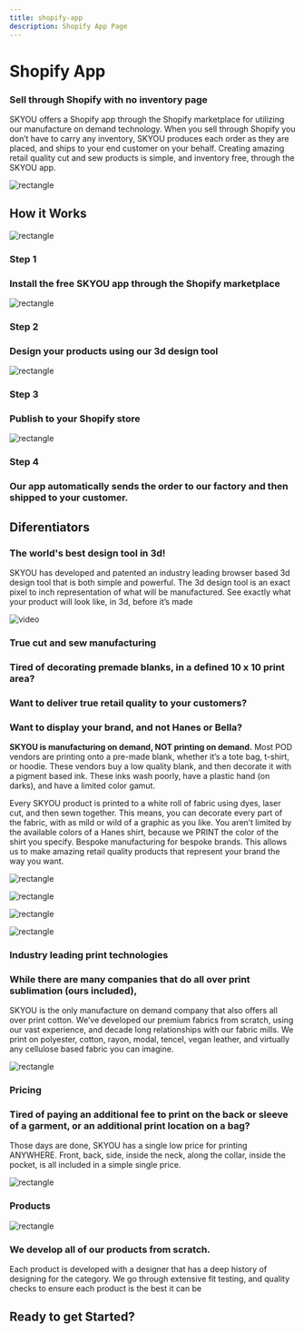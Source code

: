 ```yaml
---
title: shopify-app
description: Shopify App Page
---
```


<columns mode="normal" number="1" number-m="1" number-s="1" id="shopify-app__title">

# Shopify App

</columns>











<columns mode="normal" number="2" number-l="2" number-m="1" number-s="1" id="shopify-app__selling">

<block id="shopify-app__selling__info">

### Sell through Shopify with no inventory page

SKYOU offers a Shopify app through the Shopify marketplace for utilizing our manufacture on demand technology.  When you sell through Shopify you don’t have to carry any inventory, SKYOU produces each order as they are placed, and ships to your end customer on your behalf.  Creating amazing retail quality cut and sew products is simple, and inventory free, through the SKYOU app.

<btn label="Install shopify app" color="blue" url=""/>

</block>

<block>

![rectangle](./img/rectangle-1.png)

</block>

</columns>









<columns mode="normal" number="1" number-m="1" number-s="1" id="shopify-app__how-it-works--title">

## How it Works

</columns>










<columns mode="normal" number="4" number-l="4" number-m="2" number-s="1" id="shopify-app__how-it-works--content">

<block>

![rectangle](./img/square-small.png)

### Step 1

### Install the free SKYOU app through the Shopify marketplace

</block>

<block>

![rectangle](./img/square-small.png)

### Step 2

### Design your products using our 3d design tool

</block>

<block>

![rectangle](./img/square-small.png)

### Step 3

### Publish to your Shopify store

</block>

<block>

![rectangle](./img/square-small.png)

### Step 4

### Our app automatically sends the order to our factory and then shipped to your customer.

</block>

</columns>










<columns mode="normal" number="1" number-m="1" number-s="1" id="shopify-app__deferentiators--title">

## Diferentiators

</columns>










<columns mode="normal" number="1" number-m="1" number-s="1" id="shopify-app__deferentiators--sub-title">

### The world's best design tool in 3d!

</columns>









<columns mode="normal" number="2" number-m="1" number-s="1" id="shopify-app__deferentiators--video">

<block id="shopify-app__deferentiators__content-video">

SKYOU has developed and patented an industry leading browser based 3d design tool that is both simple and powerful.  The 3d design tool is an exact pixel to inch representation of what will be manufactured.  See exactly what your product will look like, in 3d, before it’s made

</block>

<block>

![video](./img/rectangle-video.png)

</block>

</columns>










<columns mode="normal" number="1" number-m="1" number-s="1" id="shopify-app__deferentiators--sub-title">

### True cut and sew manufacturing

</columns>









<columns mode="normal" number="2" number-m="1" number-s="1" id="shopify-app__deferentiators--manufacturing">

<block id="shopify-app__deferentiators__description-manufacturing">

### Tired of decorating premade blanks, in a defined 10 x 10 print area?

### Want to deliver true retail quality to your customers?

### Want to display your brand, and not Hanes or Bella?

**SKYOU is manufacturing on demand, NOT printing on demand.** Most POD vendors are printing onto a pre-made blank, whether it’s a tote bag, t-shirt, or hoodie.  These vendors buy a low quality blank, and then decorate it with a pigment based ink.  These inks wash poorly, have a plastic hand (on darks), and have a limited color gamut.

Every SKYOU product is printed to a white roll of fabric using dyes, laser cut, and then sewn together.  This means, you can decorate every part of the fabric, with as mild or wild of a graphic as you like.  You aren’t limited by the available colors of a Hanes shirt, because we PRINT the color of the shirt you specify.  Bespoke manufacturing for bespoke brands.  This allows us to make amazing retail quality products that represent your brand the way you want.

</block>

<block id="shopify-app__deferentiators__images-manufacturing">

![rectangle](./img/square-grid.png)

![rectangle](./img/square-grid.png)

![rectangle](./img/square-grid.png)

![rectangle](./img/square-grid.png)

</block>

</columns>










<columns mode="normal" number="1" number-m="1" number-s="1" id="shopify-app__deferentiators--sub-title">

### Industry leading print technologies

</columns>









<columns mode="normal" number="2" number-l="2" number-m="1" number-s="1" id="shopify-app__deferentiators--print-tecnhologies">

<block id="shopify-app__deferentiators__info">

### While there are many companies that do all over print sublimation (ours included), 

SKYOU is the only manufacture on demand company that also offers all over print cotton.  We’ve developed our premium fabrics from scratch, using our vast experience, and decade long relationships with our fabric mills.  We print on polyester, cotton, rayon, modal, tencel, vegan leather, and virtually any cellulose based fabric you can imagine.    

<btn label="Learn more" color="grey" url=""/>

</block>

<block>

![rectangle](./img/rectangle-2.png)

</block>

</columns>










<columns mode="normal" number="1" number-m="1" number-s="1" id="shopify-app__deferentiators--sub-title">

### Pricing

</columns>











<columns mode="normal" number="2" number-l="2" number-m="1" number-s="1" id="shopify-app__deferentiators--pricing">

<block id="shopify-app__deferentiators__info">

### Tired of paying an additional fee to print on the back or sleeve of a garment, or an additional print location on a bag?

Those days are done, SKYOU has a single low price for printing ANYWHERE.  Front, back, side, inside the neck, along the collar, inside the pocket, is all included in a simple single price.     

<btn label="View our pricings" color="grey" url=""/>

</block>

<block>

![rectangle](./img/rectangle-3.png)

</block>

</columns>










<columns mode="normal" number="1" number-m="1" number-s="1" id="shopify-app__deferentiators--sub-title">

### Products

</columns>










<columns mode="normal" number="2" number-l="2" number-m="1" number-s="1" id="shopify-app__deferentiators--products">

<block>

![rectangle](./img/rectangle-4.png)

</block>

<block id="shopify-app__deferentiators__info">

### We develop all of our products from scratch.

Each product is developed with a designer that has a deep history of designing for the category.  We go through extensive fit testing, and quality checks to ensure each product is the best it can be     

<btn label="View our products" color="grey" url=""/>

</block>

</columns>









<columns mode="normal" number="1" number-m="1" number-s="1" id="shopify-app__get-started">

<block>

## Ready to get Started?

<btn label="Install SKYOU App" color="blue" url=""/>

</block>

</columns>